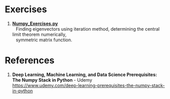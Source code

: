 # Exercises

1.  **[Numpy_Exercises.py](https://github.com/nkuhta/Numpy-Stack/blob/master/Excercises/Numpy_Exercises.py)**  
&ensp;  Finding eigenvectors using iteration method, determining the central limit theorem numerically,  
&ensp;  symmetric matrix function.  

 
#  References
1.  **Deep Learning, Machine Learning, and Data Science Prerequisites: The Numpy Stack in Python** - Udemy   
	https://www.udemy.com/deep-learning-prerequisites-the-numpy-stack-in-python
